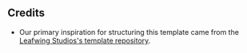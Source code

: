 ## Credits

* Our primary inspiration for structuring this template came from the [Leafwing Studios's template repository][template].

[template]: https://github.com/Leafwing-Studios/template-repo
